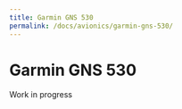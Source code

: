 ```yaml
---
title: Garmin GNS 530
permalink: /docs/avionics/garmin-gns-530/
---
```

# Garmin GNS 530

Work in progress